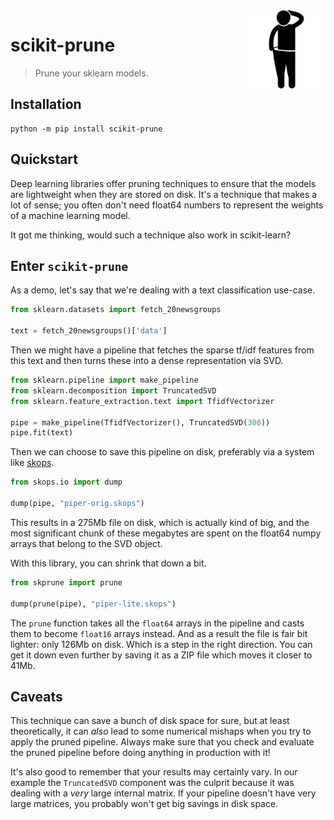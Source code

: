  <img src="logo.png" width="125" height="125" align="right" />

# scikit-prune

> Prune your sklearn models.

## Installation 

```
python -m pip install scikit-prune
```

## Quickstart

Deep learning libraries offer pruning techniques to ensure that the
models are lightweight when they are stored on disk. It's a technique
that makes a lot of sense; you often don't need float64 numbers to
represent the weights of a machine learning model. 

It got me thinking, would such a technique also work in scikit-learn? 

## Enter `scikit-prune`

As a demo, let's say that we're dealing with a text classification use-case. 

```python
from sklearn.datasets import fetch_20newsgroups

text = fetch_20newsgroups()['data']
```

Then we might have a pipeline that fetches the sparse tf/idf features from
this text and then turns these into a dense representation via SVD. 

```python
from sklearn.pipeline import make_pipeline
from sklearn.decomposition import TruncatedSVD
from sklearn.feature_extraction.text import TfidfVectorizer

pipe = make_pipeline(TfidfVectorizer(), TruncatedSVD(300))
pipe.fit(text)
```

Then we can choose to save this pipeline on disk, preferably via
a system like [skops](https://github.com/skops-dev/skops).

```python
from skops.io import dump

dump(pipe, "piper-orig.skops")
```

This results in a 275Mb file on disk, which is actually kind of big, and
the most significant chunk of these megabytes are spent on the float64 numpy 
arrays that belong to the SVD object. 

With this library, you can shrink that down a bit. 

```python
from skprune import prune 

dump(prune(pipe), "piper-lite.skops")
```

The `prune` function takes all the `float64` arrays in the pipeline and casts
them to become `float16` arrays instead. And as a result the file is fair bit lighter: only 126Mb on disk. Which is a step
in the right direction. You can get it down even further by saving it 
as a ZIP file which moves it closer to 41Mb. 

## Caveats 

This technique can save a bunch of disk space for sure, but at least theoretically,
it can _also_ lead to some numerical mishaps when you try to apply the pruned pipeline. 
Always make sure that you check and evaluate the pruned pipeline before doing anything
in production with it! 

It's also good to remember that your results may certainly vary. In our example
the `TruncatedSVD` component was the culprit because it was dealing with a _very_ large internal
matrix. If your pipeline doesn't have very large matrices, you probably won't get
big savings in disk space.
